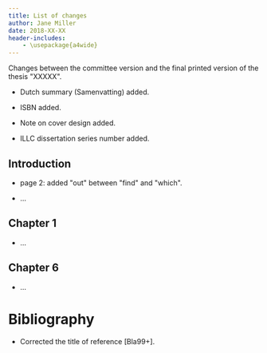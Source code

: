 ```yaml
---
title: List of changes
author: Jane Miller
date: 2018-XX-XX
header-includes:
    - \usepackage{a4wide}
---
```


Changes between the committee version and the final printed version of the
thesis "XXXXX".

- Dutch summary (Samenvatting) added.

- ISBN added.

- Note on cover design added.

- ILLC dissertation series number added.

## Introduction

- page 2: added "out" between "find" and "which".

- ...

## Chapter 1

- ...

## Chapter 6

- ...

# Bibliography

- Corrected the title of reference [Bla99+].
